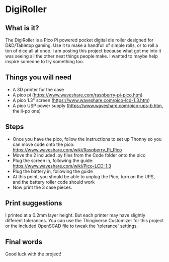 # DigiRoller

## What is it?
The DigiRoller is a Pico Pi powered pocket digital die roller designed for D&D/Tabletop gaming. Use it to make a handfull of simple rolls, or to roll a ton of dice all at once. I am posting this project because what got me into it was seeing all the other neat things people make. I wanted to maybe help inspire someone to try something too.

## Things you will need
- A 3D printer for the case
- A pico pi (https://www.waveshare.com/raspberry-pi-pico.htm)
- A pico 1.3" screen (https://www.waveshare.com/pico-lcd-1.3.htm)
- A pico USP power supply (https://www.waveshare.com/pico-ups-b.htm, the li-po one)

## Steps
- Once you have the pico, follow the instructions to set up Thonny so you can move code onto the pico: https://www.waveshare.com/wiki/Raspberry_Pi_Pico
- Move the 2 included .py files from the Code folder onto the pico
- Plug the screen in, following the guide: https://www.waveshare.com/wiki/Pico-LCD-1.3
- Plug the battery in, following the guide
- At this point, you should be able to unplug the Pico, turn on the UPS, and the battery roller code should work
- Now print the 3 case pieces.

## Print suggestions
I printed at a 0.2mm layer height. But each printer may have slightly different tolerances. You can use the Thingiverse Customizer for this project or the included OpenSCAD file to tweak the 'tolerance' settings.

## Final words
Good luck with the project!